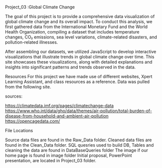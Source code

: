 Project_03 :Global Climate Change


The goal of this project is to provide a comprehensive data visualization of global climate change and its overall impact. To conduct this analysis, we first gathered data from the International Monetary Fund and the World Health Organization, compiling a dataset that includes temperature changes, CO₂ emissions, sea level variations, climate-related disasters, and pollution-related illnesses.

After assembling our datasets, we utilized JavaScript to develop interactive visualizations that illustrate trends in global climate change over time. This site showcases these visualizations, along with detailed explanations and insights into significant patterns and trends observed in the data.



Resources
For this project we have made use of different websites, Xpert Learning Assistant, and class resources as a reference. Data was pulled from the following site.

sources:

https://climatedata.imf.org/pages/climatechange-data
https://www.who.int/data/gho/data/themes/air-pollution/total-burden-of-disease-from-household-and-ambient-air-pollution 
https://opencagedata.com/



File Locations

Source data files are found in the Raw_Data folder.
Cleaned data files are found in the Clean_Data folder.
SQL quesries used to build DB, Tables and cleaning the data are found in DataBaseQueries folder
The image if our home page is found in image folder
Initial proposal, PowerPoint presentation, are located in Project_03 folder.
